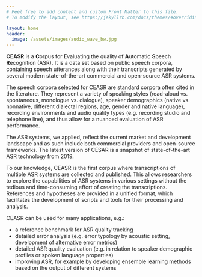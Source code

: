 ```yaml
---
# Feel free to add content and custom Front Matter to this file.
# To modify the layout, see https://jekyllrb.com/docs/themes/#overriding-theme-defaults

layout: home
header:
  image: /assets/images/audio_wave_bw.jpg
---
```


**CEASR** is a **C**orpus for **E**valuating the quality of **A**utomatic **S**peech **R**ecognition (ASR). It is a data set based on
public speech corpora, containing speech utterances along with their transcripts generated by several modern state-of-the-art
commercial and open-source ASR systems.

The speech corpora selected for CEASR are standard corpora
often cited in the literature. They represent a variety
of speaking styles (read-aloud vs. spontaneous, monologue
vs. dialogue), speaker demographics (native vs. nonnative,
different dialectal regions, age, gender and native
language), recording environments and audio quality types
(e.g. recording studio and telephone line), and thus allow
for a nuanced evaluation of ASR performance.

The ASR systems, we applied, reflect the current market and development landscape
and as such include both commercial providers and
open-source frameworks. The latest version of CESAR is a snapshot of state-of-the-art ASR technology from 2019.

To our knowledge, CEASR is the
first corpus where transcriptions of multiple ASR systems
are collected and published. This allows researchers to explore
the capabilities of ASR systems in various settings
without the tedious and time-consuming effort of creating
the transcriptions. References and hypotheses are provided in a
unified format, which facilitates the development of scripts
and tools for their processing and analysis.

CEASR can be used for many applications, e.g.:
* a reference benchmark for ASR quality tracking
* detailed error analysis (e.g. error typology by acoustic setting, development of alternative error metrics)
* detailed ASR quality evaluation (e.g. in relation to speaker demographic profiles or spoken language properties)
* improving ASR, for example by developing ensemble learning methods based on the output of different systems

